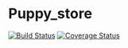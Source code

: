 # Puppy_store
[![Build Status](https://travis-ci.org/ipaullly/Puppy_store.svg?branch=master)](https://travis-ci.org/ipaullly/Puppy_store) [![Coverage Status](https://coveralls.io/repos/github/ipaullly/Puppy_store/badge.svg?branch=develop)](https://coveralls.io/github/ipaullly/Puppy_store?branch=develop)